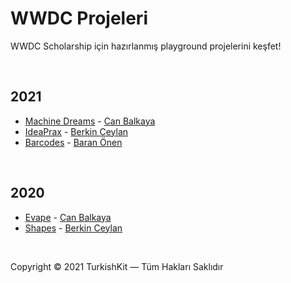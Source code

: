 # WWDC Projeleri
WWDC Scholarship için hazırlanmış playground projelerini keşfet!

&nbsp;

## 2021
* [Machine Dreams](https://github.com/canbalkaya/Machine-Dreams-WWDC21) - [Can Balkaya](https://github.com/canbalkaya)
* [IdeaPrax](https://github.com/berkinceylan/WWDC21) - [Berkin Ceylan](https://github.com/berkinceylan)
* [Barcodes](https://github.com/baranonen/WWDC21-Barcodes) - [Baran Önen](https://github.com/baranonen)

&nbsp;

## 2020
* [Evape](https://github.com/canbalkaya/Evape-WWDC20) - [Can Balkaya](https://github.com/canbalkaya)
* [Shapes](https://github.com/berkinceylan/WWDC20) - [Berkin Ceylan](https://github.com/berkinceylan)

&nbsp;

Copyright © 2021 TurkishKit — Tüm Hakları Saklıdır
